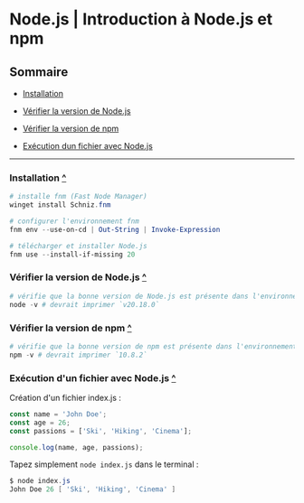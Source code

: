 # Node.js | Introduction à Node.js et npm

## Sommaire

- [Installation](#installation)

- [Vérifier la version de Node.js](#vérifier-la-version-de-nodejs)

- [Vérifier la version de npm](#vérifier-la-version-de-npm)

- [Exécution dun fichier avec Node.js](#exécution-dun-fichier-avec-nodejs)

---

### Installation [^](#sommaire)

```powershell
# installe fnm (Fast Node Manager)
winget install Schniz.fnm

# configurer l'environnement fnm
fnm env --use-on-cd | Out-String | Invoke-Expression

# télécharger et installer Node.js
fnm use --install-if-missing 20
```

### Vérifier la version de Node.js [^](#sommaire)

```powershell
# vérifie que la bonne version de Node.js est présente dans l'environnement
node -v # devrait imprimer `v20.18.0`
```

### Vérifier la version de npm [^](#sommaire)

```powershell
# vérifie que la bonne version de npm est présente dans l'environnement
npm -v # devrait imprimer `10.8.2`
```

### Exécution d'un fichier avec Node.js [^](#sommaire)

Création d'un fichier index.js :

```javascript
const name = 'John Doe';
const age = 26;
const passions = ['Ski', 'Hiking', 'Cinema'];

console.log(name, age, passions);
```

Tapez simplement `node index.js` dans le terminal :

```powershell
$ node index.js
John Doe 26 [ 'Ski', 'Hiking', 'Cinema' ]
```
